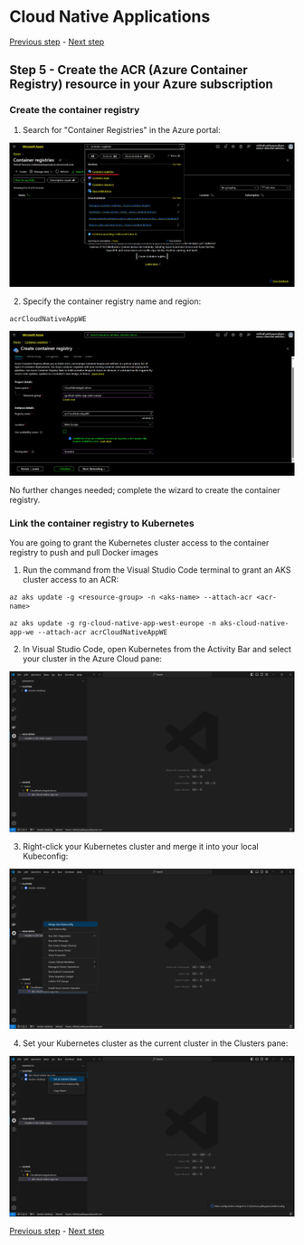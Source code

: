 # Cloud Native Applications

[Previous step](../step-04/README.md) - [Next step](../step-06/README.md)

## Step 5 - Create the ACR (Azure Container Registry) resource in your Azure subscription

### Create the container registry

1. Search for "Container Registries" in the Azure portal:

![finding container regestries](sshot-5-1.png)

2. Specify the container registry name and region:

```
acrCloudNativeAppWE
```

![creating container regestries](sshot-5-2.png)

No further changes needed; complete the wizard to create the container registry.

### Link the container registry to Kubernetes

You are going to grant the Kubernetes cluster access to the container registry to push and pull Docker images

1. Run the command from the Visual Studio Code terminal to grant an AKS cluster access to an ACR:

```
az aks update -g <resource-group> -n <aks-name> --attach-acr <acr-name>
```

```
az aks update -g rg-cloud-native-app-west-europe -n aks-cloud-native-app-we --attach-acr acrCloudNativeAppWE
```

2. In Visual Studio Code, open Kubernetes from the Activity Bar and select your cluster in the Azure Cloud pane:

![merge kubernetes cluster into local kubeconfig](sshot-5-3.png)

3. Right-click your Kubernetes cluster and merge it into your local Kubeconfig:

![merge kubernetes cluster into local kubeconfig](sshot-5-4.png)

4. Set your Kubernetes cluster as the current cluster in the Clusters pane:

![set Kubernetes cluster as current](sshot-5-5.png)

[Previous step](../step-04/README.md) - [Next step](../step-06/README.md)